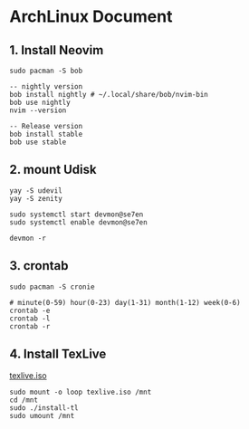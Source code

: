 # ArchLinux Document

## 1. Install Neovim

```shell
sudo pacman -S bob

-- nightly version
bob install nightly # ~/.local/share/bob/nvim-bin
bob use nightly
nvim --version

-- Release version
bob install stable
bob use stable
```

## 2. mount Udisk

```shell
yay -S udevil
yay -S zenity

sudo systemctl start devmon@se7en
sudo systemctl enable devmon@se7en

devmon -r
```

## 3. crontab

```shell
sudo pacman -S cronie

# minute(0-59) hour(0-23) day(1-31) month(1-12) week(0-6)
crontab -e
crontab -l
crontab -r
```

## 4. Install TexLive

[texlive.iso](https://mirrors.tuna.tsinghua.edu.cn/CTAN/systems/texlive/Images/)

```shell
sudo mount -o loop texlive.iso /mnt
cd /mnt
sudo ./install-tl
sudo umount /mnt
```
